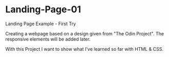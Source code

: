 # Landing-Page-01
Landing Page Example - First Try

Creating a webpage based on a design given from "The Odin Project". The responsive elements will be added later. 

With this Project I want to show what I've learned so far with HTML & CSS. 